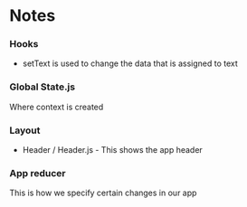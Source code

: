 # Notes

### Hooks

- setText is used to change the data that is assigned to text

### Global State.js

Where context is created 

### Layout 

- Header / Header.js - This shows the app header

### App reducer

This is how we specify certain changes in our app


